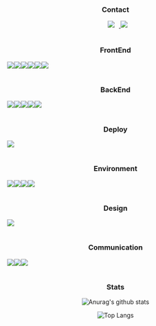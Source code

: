 <div align="center">

### Contact 
<!--
<a href="https://hr-devlog.vercel.app/">
    <img 
        src="http://img.shields.io/badge/Hr.devlog-000000?style=for-the-badge&logo=Vercel&logoColor=fff&link=https://hr-devlog.vercel.app/"
        style="height : auto; margin-left : 10px; margin-right : 10px;"/>
</a>
-->
<a href="https://www.instagram.com/yi.hyeorae/">
    <img 
        src="http://img.shields.io/badge/Instagram-E4405F?style=for-the-badge&logo=Instagram&logoColor=fff&link=https://www.instagram.com/yi.hyeorae/"
        style="height : auto; margin-left : 10px; margin-right : 10px;"/>
</a>
<a href="mailto:dev.yihr@gmail.com">
 <img src="https://img.shields.io/badge/dev.yihr@gmail.com-EA4335?style=for-the-badge&logo=Gmail&logoColor=fff"/>
</a>


#

### FrontEnd
<div style="display:flex;">
<img src="https://img.shields.io/badge/React-61DAFB?style=for-the-badge&logo=React&logoColor=fff"/>
<img src="https://img.shields.io/badge/Next.js-000000?style=for-the-badge&logo=Next.js&logoColor=fff"/>
<img src="https://img.shields.io/badge/TypeScript-3178C6?style=for-the-badge&logo=TypeScript&logoColor=fff"/>
<img src="https://img.shields.io/badge/styledcomponents-DB7093?style=for-the-badge&logo=styled-components&logoColor=fff"/>

<img src="https://img.shields.io/badge/Redux-764abc?style=for-the-badge&logo=Redux&logoColor=fff"/>
<img src="https://img.shields.io/badge/Axios-5a29e4?style=for-the-badge&logo=Axios&logoColor=fff"/>
</div>
  
#
  
### BackEnd
<div style="display:flex">
<img src="https://img.shields.io/badge/Node.js-339933?style=for-the-badge&logo=Node.js&logoColor=fff"/>
<img src="https://img.shields.io/badge/MySQL-4479A1?style=for-the-badge&logo=MySQL&logoColor=fff"/>
<img src="https://img.shields.io/badge/AmazonAWS-232F3E?style=for-the-badge&logo=AmazonAWS&logoColor=fff"/>
<img src="https://img.shields.io/badge/AmazonS3-569A31?style=for-the-badge&logo=AmazonS3&logoColor=fff"/>
<img src="https://img.shields.io/badge/AmazonRDS-527FFF?style=for-the-badge&logo=AmazonRDS&logoColor=fff"/>
</div>

#

### Deploy
<div style="display:flex;">
  <img src="https://img.shields.io/badge/Vercel-000000?style=for-the-badge&logo=Vercel&logoColor=fff"/>
</div>

#

### Environment
<div style="display:flex;">
<img src="https://img.shields.io/badge/VisualStudioCode-007ACC?style=for-the-badge&logo=VisualStudioCode&logoColor=fff"/>
<img src="https://img.shields.io/badge/Git-F05032?style=for-the-badge&logo=Git&logoColor=fff"/>
<img src="https://img.shields.io/badge/GitHub-181717?style=for-the-badge&logo=GitHub&logoColor=fff"/>
<img src="https://img.shields.io/badge/GitLab-FC6D26?style=for-the-badge&logo=GitLab&logoColor=fff"/>
</div>

#

### Design
<div style="display:flex;">
<img src="https://img.shields.io/badge/Figma-F24E1E?style=for-the-badge&logo=Figma&logoColor=fff"/>
</div>

#

### Communication
<div style="display:flex;">
  <img src="https://img.shields.io/badge/JiraSoftware-0052CC?style=for-the-badge&logo=JiraSoftware&logoColor=fff"/>
<img src="https://img.shields.io/badge/Slack-4A154B?style=for-the-badge&logo=Slack&logoColor=fff"/>
<img src="https://img.shields.io/badge/Notion-000000?style=for-the-badge&logo=Notion&logoColor=fff"/>
  
</div>

#

### Stats
  
![Anurag's github stats](https://github-readme-stats.vercel.app/api?username=YiHyeongRae&show_icons=true&theme=tokyonight)

![Top Langs](https://github-readme-stats.vercel.app/api/top-langs/?username=YiHyeongRae&layout=compact&theme=tokyonight)

</div>






<!--
**YiHyeongRae/YiHyeongRae** is a ✨ _special_ ✨ repository because its `README.md` (this file) appears on your GitHub profile.

Here are some ideas to get you started:

- 🔭 I’m currently working on ...
- 🌱 I’m currently learning ...
- 👯 I’m looking to collaborate on ...
- 🤔 I’m looking for help with ...
- 💬 Ask me about ...
- 📫 How to reach me: ...
- 😄 Pronouns: ...
- ⚡ Fun fact: ...
-->

